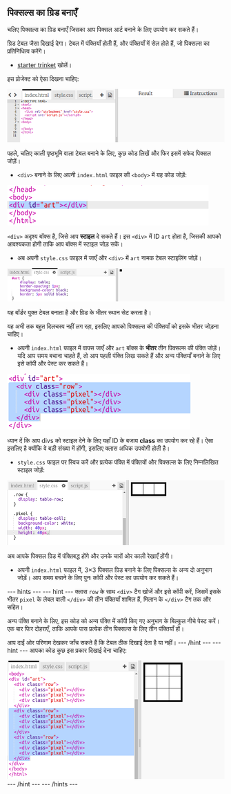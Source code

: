 ## पिक्सल्स का ग्रिड बनाएँ

चलिए पिक्सल्स का ग्रिड बनाएँ जिसका आप पिक्सल आर्ट बनाने के लिए उपयोग कर सकते हैं।

ग्रिड टेबल जैसा दिखाई देगा। टेबल में पंक्तियाँ होती हैं, और पंक्तियाँ में सेल होते हैं, जो पिक्सल्स का प्रतिनिधित्व करेंगे।

+ [starter trinket](http://jumpto.cc/web-pixel) खोलें।

इस प्रोजेक्ट को ऐसा दिखना चाहिए:

![screenshot](images/pixel-starter.png)

पहले, चलिए काली पृष्ठभूमि वाला टेबल बनाने के लिए, कुछ कोड लिखें और फिर इसमें सफेद पिक्सल जोड़ें।

+ `<div>` बनाने के लिए अपनी `index.html` फाइल की `<body>` में यह कोड जोड़ें:

![screenshot](images/pixel-art-art.png)

`<div>` अदृश्य बॉक्स है, जिसे आप **स्टाइल** दे सकते हैं। इस `<div>` में ID `art` होता है, जिसकी आपको आवश्यकता होगी ताकि आप बॉक्स में स्टाइल जोड़ सकें।

+ अब अपनी `style.css` फाइल में जाएँ और `<div>` में `art` नामक टेबल स्टाइलिंग जोड़ें।

![screenshot](images/pixel-art-style.png)

यह बॉर्डर युक्त टेबल बनाता है और ग्रिड के भीतर स्थान सेट करता है।

यह अभी तक बहुत दिलचस्प नहीं लग रहा, इसलिए आपको पिक्सल्स की पंक्तियाँ को इसके भीतर जोड़ना चाहिए।

+ अपनी `index.html` फाइल में वापस जाएँ और `art` बॉक्स के **भीतर** तीन पिक्सल्स की पंक्ति जोड़ें। यदि आप समय बचाना चाहते हैं, तो आप पहली पंक्ति लिख सकते हैं और अन्य पंक्तियाँ बनाने के लिए इसे कॉपी और पेस्ट कर सकते हैं।

![screenshot](images/pixel-art-row.png)

ध्यान दें कि आप divs को स्टाइल देने के लिए यहाँ ID के बजाय **class** का उपयोग कर रहे हैं। ऐसा इसलिए है क्योंकि वे बड़ी संख्या में होंगी, इसलिए क्लास अधिक उपयोगी होती है।

+ `style.css` फाइल पर स्विच करें और प्रत्येक पंक्ति में पंक्तियों और पिक्सल्स के लिए निम्नलिखित स्टाइल जोड़ें:

![screenshot](images/pixel-art-row-style.png)

अब आपके पिक्सल ग्रिड में पंक्तिबद्ध होंगे और उनके चारों ओर काली रेखाएँ होंगी।

+ अपनी `index.html` फाइल में, 3×3 पिक्सल ग्रिड बनाने के लिए पिक्सल्स के अन्य दो अनुभाग जोड़ें। आप समय बचाने के लिए पुनः कॉपी और पेस्ट का उपयोग कर सकते हैं।

--- hints ---
--- hint ---
क्लास `row` के साथ `<div>` टैग खोजें और इसे कॉपी करें, जिसमें इसके भीतर `pixel` के लेबल वाली `</div>` की तीन पंक्तियाँ शामिल हैं, मिलान के  `</div>` टैग तक और सहित।

अन्य पंक्ति बनाने के लिए, इस कोड को अन्य पंक्ति में कॉपी किए गए अनुभाग के बिल्कुल नीचे पेस्ट करें। एक बार फिर दोहराएँ, ताकि आपके पास प्रत्येक तीन पिक्सल्स के लिए तीन पंक्तियाँ हों।

आप दाईं ओर परिणाम देखकर जाँच सकते हैं कि टेबल ठीक दिखाई देता है या नहीं।
--- /hint ---
--- hint ---
आपका कोड कुछ इस प्रकार दिखाई देना चाहिए:

![screenshot](images/pixel-art-grid-3.png)
--- /hint ---
--- /hints ---
